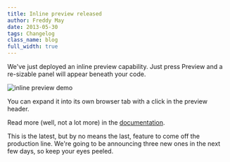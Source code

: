 ```yaml
---
title: Inline preview released
author: Freddy May
date: 2013-05-30
tags: Changelog
class_name: blog
full_width: true
---
```


We've just deployed an inline preview capability. Just press Preview and a re-sizable panel will appear beneath your code.

![inline preview demo](blog/preview-demo.png)

You can expand it into its own browser tab with a click in the preview header.

Read more (well, not a lot more) in the [documentation](/docs/ide/ide-general/inline-preview/).

This is the latest, but by no means the last, feature to come off the production line. We're going to be announcing three new ones in the next few days, so keep your eyes peeled.
